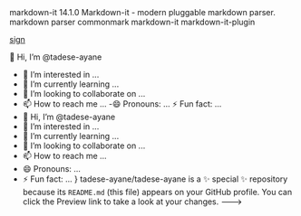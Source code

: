 
<?xml version="1.0" encoding="UTF-8"?>
<!DOCTYPE package SYSTEM "KeyupApp">

<package xmlns="http://github.com/KeyupApp/xml/1.0">
  <name>markdown-it</name>
  <version>14.1.0</version>
  <description>Markdown-it - modern pluggable markdown parser.</description>
  <keywords>
    <keyword>markdown</keyword>
    <keyword>parser</keyword>
    <keyword>commonmark</keyword>
    <keyword>markdown-it</keyword>
    <keyword>markdown-it-plugin</keyword>
  </keywords>
  <!-- Continue with other elements similarly -->
</package>

[sign](https://www.w3schools.com/howto/tryit.asp?filename=tryhow_css_register_form)

👋 Hi, I’m @tadese-ayane
- 👀 I’m interested in ...
- 🌱 I’m currently learning ...
- 💞️ I’m looking to collaborate on ...
- 📫 How to reach me ...
-😄 Pronouns: ...
⚡ Fun fact: ...
- 👋 Hi, I’m @tadese-ayane
- 👀 I’m interested in ...
- 🌱 I’m currently learning ...
- 💞️ I’m looking to collaborate on ...
- 📫 How to reach me ...
- 😄 Pronouns: ...
- ⚡ Fun fact: ...
}
tadese-ayane/tadese-ayane is a ✨ special ✨ repository because its `README.md` (this file) appears on your GitHub profile.
You can click the Preview link to take a look at your changes.
--->
